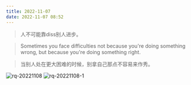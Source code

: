 ```yaml
---
title: 2022-11-07
date: 2022-11-07 08:52
---
```


> 人不可能靠diss别人进步。

> Sometimes you face difficulties not because you're doing something wrong, but because you're doing something right.

> 当别人处在更大困难的时候，别拿自己那点不容易来作秀。

![rq-20221108](http://images.iotop.work/upic/2022118-rq-20221108.jpg)
![rq-20221108-1](http://images.iotop.work/upic/2022118-rq-20221108-1.jpg)